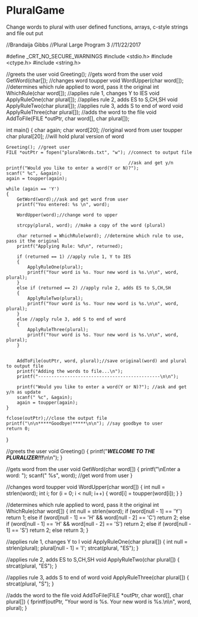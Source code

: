 # PluralGame
Change words to plural with user defined functions, arrays, c-style strings and file out put 

//Brandaija Gibbs
//Plural Large Program 3
//11/22/2017

#define _CRT_NO_SECURE_WARNINGS
#include <stdio.h>
#include <ctype.h>
#include <string.h>

//greets the user 
void Greeting();
//gets word from the user 
void GetWord(char[]);
//changes word toupper
void WordUpper(char word[]);
//determines which rule applied to word, pass it the original
int WhichRule(char word[]);
//applies rule 1, changes Y to IES
void ApplyRuleOne(char plural[]);
//applies rule 2, adds ES to S,CH,SH 
void ApplyRuleTwo(char plural[]);
//applies rule 3, adds S to end of word
void ApplyRuleThree(char plural[]);
//adds the word to the file 
void AddToFile(FILE *outPtr, char word[], char plural[]);

int main()
{
	char again;
	char word[20]; //original word from user toupper
	char plural[20]; //will hold plural version of word 

	Greeting(); //greet user
	FILE *outPtr = fopen("pluralWords.txt", "w"); //connect to output file

												  //ask and get y/n
	printf("Would you like to enter a word(Y or N)?");
	scanf(" %c", &again);
	again = toupper(again);

	while (again == 'Y')
	{
		GetWord(word);//ask and get word from user
		printf("You entered: %s \n", word);

		WordUpper(word);//change word to upper

		strcpy(plural, word); //make a copy of the word (plural)

		char returned = WhichRule(word); //determine which rule to use, pass it the original
		printf("Applying Rule: %d\n", returned);

		if (returned == 1) //apply rule 1, Y to IES
		{
			ApplyRuleOne(plural);
			printf("Your word is %s. Your new word is %s.\n\n", word, plural);
		}
		else if (returned == 2) //apply rule 2, adds ES to S,CH,SH 
		{
			ApplyRuleTwo(plural);
			printf("Your word is %s. Your new word is %s.\n\n", word, plural);
		}
		else //apply rule 3, add S to end of word
		{
			ApplyRuleThree(plural);
			printf("Your word is %s. Your new word is %s.\n\n", word, plural);
		}


		AddToFile(outPtr, word, plural);//save original(word) and plural to output file
		printf("Adding the words to file...\n");
		printf("----------------------------------------------\n\n");

		printf("Would you like to enter a word(Y or N)?"); //ask and get y/n as update
		scanf(" %c", &again);
		again = toupper(again);
	}

	fclose(outPtr);//close the output file
	printf("\n\n*****Goodbye!*****\n\n"); //say goodbye to user 
	return 0;
}

//greets the user 
void Greeting()
{
	printf("*****WELCOME TO THE PLURALIZER!!!*****\n\n");
}

//gets word from the user 
void GetWord(char word[])
{
	printf("\nEnter a word: ");
	scanf(" %s", word);  //get word from user
}


//changes word toupper
void WordUpper(char word[])
{
	int null = strlen(word);
	int i;
	for (i = 0; i < null; i++)
	{
		word[i] = toupper(word[i]);
	}
}

//determines which rule applied to word, pass it the original
int WhichRule(char word[])
{
	int null = strlen(word);
	if (word[null - 1] == 'Y')
		return 1;
	else if (word[null - 1] == 'H' && word[null - 2] == 'C')
		return 2;
	else if (word[null - 1] == 'H' && word[null - 2] == 'S')
		return 2;
	else if (word[null - 1] == 'S')
		return 2;
	else
		return 3;
}

//applies rule 1, changes Y to I
void ApplyRuleOne(char plural[])
{
	int null = strlen(plural);
	plural[null - 1] = 'I';
	strcat(plural, "ES");
}

//applies rule 2, adds ES to S,CH,SH 
void ApplyRuleTwo(char plural[])
{
	strcat(plural, "ES");
}

//applies rule 3, adds S to end of word
void ApplyRuleThree(char plural[])
{
	strcat(plural, "S");
}

//adds the word to the file 
void AddToFile(FILE *outPtr, char word[], char plural[])
{
	fprintf(outPtr, "Your word is %s. Your new word is %s.\n\n", word, plural);
}
